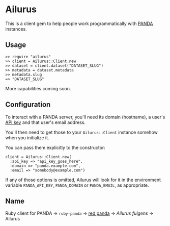 # Ailurus #

This is a client gem to help people work programmatically with
[PANDA](http://pandaproject.net/) instances.

## Usage ##

    >> require "ailurus"
    >> client = Ailurus::Client.new
    >> dataset = client.dataset("DATASET_SLUG")
    >> metadata = dataset.metadata
    >> metadata.slug
    => "DATASET_SLUG"

More capabilities coming soon.

## Configuration ##

To interact with a PANDA server, you'll need its domain (hostname), a user's
[API key](http://panda.readthedocs.org/en/1.1.1/api_keys.html) and that user's
email address.

You'll then need to get those to your `Ailurus::Client` instance somehow when
you initialize it.

You can pass them explicitly to the constructor:

    client = Ailurus::Client.new(
      :api_key => "api_key_goes_here",
      :domain => "panda.example.com",
      :email => "somebody@example.com")

If any of those options is omitted, Ailurus will look for it in the environment
variable `PANDA_API_KEY`, `PANDA_DOMAIN` or `PANDA_EMAIL`, as appropriate.

## Name ##

Ruby client for PANDA => `ruby-panda` =>
[red panda](http://en.wikipedia.org/wiki/Red_panda) => _Ailurus fulgens_ =>
Ailurus
